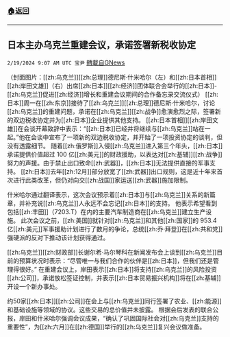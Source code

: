 ###  [:house:返回](README.md)
---


## 日本主办乌克兰重建会议，承诺签署新税收协定
`2/19/2024 9:07 AM UTC 宝尹` [轉載自GNews](https://gnews.org/articles/2322267)

（封面图片：[[zh:乌克兰]][[zh:总理]]德尼斯·什米哈尔（左）和[[zh:日本首相]][[zh:岸田文雄]]（右）出席[[zh:日本]][[zh:经济]]团体联合会举行的[[zh:日本]]-[[zh:乌克兰]]促进[[zh:经济]]增长和重建会议期间的合作备忘录交流仪式）
[[zh:日本]]周一在[[zh:东京]]接待了[[zh:乌克兰]][[zh:总理]]德尼斯·什米哈尔，讨论[[zh:乌克兰]]的重建问题，承诺在[[zh:乌克兰]][[zh:战争]]愈演愈烈之际，签署新的双边税收协定并为[[zh:日本]]企业提供其他支持。
[[zh:日本首相]][[zh:岸田文雄]]在会谈开幕致辞中表示：“[[zh:日本]]已经并将继续与[[zh:乌克兰]]站在一起。”他在会谈中宣布了一项新的双边税收协定，并开始了一项投资协定的谈判，但没有透露细节。
随着[[zh:俄罗斯]]入侵[[zh:乌克兰]]进入第三个年头，[[zh:日本]]承诺提供价值超过 100 亿[[zh:美元]]的财政援助，以表达对[[zh:基辅]][[zh:战争]]努力的声援。由于禁止出口致命[[zh:武器]]，[[zh:日本]]无法提供直接的军事支持。
[[zh:日本]]去年[[zh:12月]]部分放宽了[[zh:武器]]出口规则，这是近十年来首次进行此类改革，但仍对向交[[zh:战国]]家运送[[zh:武器]]施加限制。

什米哈尔通过翻译表示，这次会议预示着[[zh:日本]]与[[zh:乌克兰]]关系的新篇章，并补充说[[zh:乌克兰]]人永远不会忘记[[zh:日本]]的支持。
他表示希望看到包括[[zh:丰田]]（7203.T）在内的主要汽车制造商在[[zh:乌克兰]]建立生产设施。
此次会议之前，[[zh:美国]]就针对[[zh:乌克兰]]和其他[[zh:国家]]的 953.4 亿[[zh:美元]]军事援助计划进行了数月的争论，总统[[zh:乔·拜登]]在[[zh:共和党]]强硬派的反对下推动该计划获得通过。

[[zh:乌克兰]][[zh:财政部]]长谢尔希·马尔琴科在新闻发布会上谈到[[zh:乌克兰]]目前的预算状况时表示：“尽管唯一与我们合作的伙伴是[[zh:日本]]，但我们还是管理得很好。”
在重建会议上，岸田表示[[zh:日本]]将支持[[zh:乌克兰]]的风险投资[[zh:公司]]，承诺放松签证控制，并表示[[zh:日本贸易振兴机构]]将在[[zh:基辅]]开设一个新办事处。

约50家[[zh:日本]][[zh:公司]]在会上与[[zh:乌克兰]]同行签署了农业、[[zh:能源]]和基础设施等领域的协议。这些交易的总价值并未披露。
根据会后发表的联合公报，岸田和什米哈尔强调会议成果，“确认了巩固国际社会对[[zh:乌克兰]]支持的重要性”，为[[zh:六月]]在[[zh:德国]]举行的[[zh:乌克兰]]复兴会议做准备。






